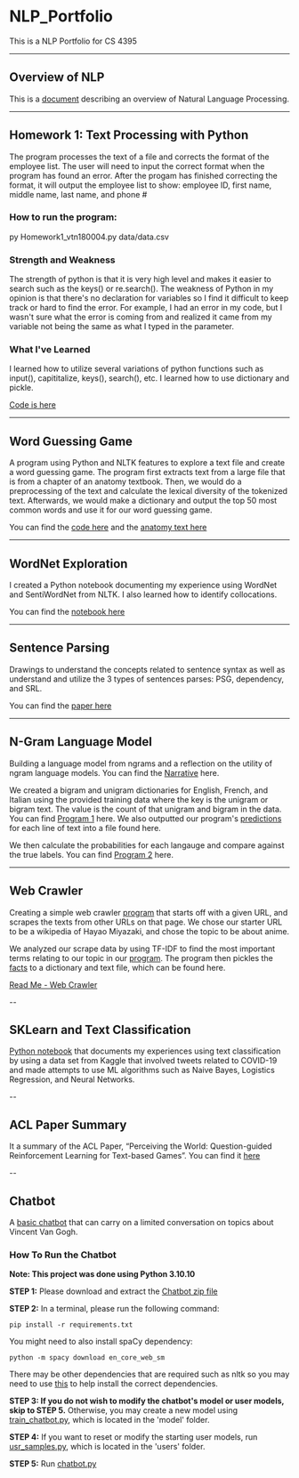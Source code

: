 # NLP_Portfolio
This is a NLP Portfolio for CS 4395

---
## Overview of NLP
This is a [document](https://github.com/vickynguyen3/NLP_Portfolio/blob/main/OverviewOfNLP.pdf) describing an overview of Natural Language Processing.

---
## Homework 1: Text Processing with Python
The program processes the text of a file and corrects the format of the employee list. The user will need to input the correct format when
the program has found an error. After the progam has finished correcting the format, it will output the employee list to show: employee ID, first name, middle name, last name, and phone #

### How to run the program:
py Homework1_vtn180004.py data/data.csv

### Strength and Weakness
The strength of python is that
it is very high level and makes it easier to search such as the keys() or re.search(). The weakness of Python in my opinion is that there's no declaration for variables so I find it difficult to keep track or hard to find the error. For example, I had an error in my code, but I wasn't sure what the error is coming from and realized it came from my variable not being the same as what I typed in the parameter.

### What I've Learned 
I learned how to utilize several variations of python functions such as
input(), capititalize, keys(), search(), etc. I learned how to use
dictionary and pickle.

[Code is here](https://github.com/vickynguyen3/NLP_Portfolio/blob/main/Homework1/Homework1_vtn180004.py)

---
## Word Guessing Game
A program using Python and NLTK features to explore a text file and create a word guessing game. The program first extracts text from a large file that is from a chapter of an anatomy textbook. Then, we would do a preprocessing of the text and calculate the lexical diversity of the tokenized text. Afterwards, we would make a dictionary and output the top 50 most common words and use it for our word guessing game. 

You can find the [code here](https://github.com/vickynguyen3/NLP_Portfolio/blob/main/WordGuessingGame/WordGuess_vtn180004.py) and the [anatomy text here](https://github.com/vickynguyen3/NLP_Portfolio/blob/main/WordGuessingGame/anat.txt)

---
## WordNet Exploration
I created a Python notebook documenting my experience using WordNet and SentiWordNet from NLTK. I also learned how to identify collocations.

You can find the [notebook here](https://github.com/vickynguyen3/NLP_Portfolio/blob/main/WordNet-vtn180004.ipynb)

---
## Sentence Parsing
Drawings to understand the concepts related to sentence syntax as well as understand and utilize the 3 types of sentences parses: PSG, dependency, and SRL. 

You can find the [paper here](https://github.com/vickynguyen3/NLP_Portfolio/blob/main/parsingsentences-vtn180004.pdf)

---
## N-Gram Language Model
Building a language model from ngrams and a reflection on the utility of ngram language models. You can find the [Narrative](https://github.com/vickynguyen3/NLP_Portfolio/blob/main/N-grams/N-GramsNarrative.pdf) here.

We created a bigram and unigram dictionaries for English, French, and Italian using the provided training data where the key is the unigram or bigram text. The value is the count of that unigram and bigram in the data. You can find [Program 1](https://github.com/vickynguyen3/NLP_Portfolio/blob/main/N-grams/main.py) here. We also outputted our program's [predictions](https://github.com/vickynguyen3/NLP_Portfolio/blob/main/N-grams/predictions.txt) for each line of text into a file found here.

We then calculate the probabilities for each langauge and compare against the true labels. You can find [Program 2](https://github.com/vickynguyen3/NLP_Portfolio/blob/main/N-grams/calculate.py) here.

---
## Web Crawler

Creating a simple web crawler [program](https://github.com/vickynguyen3/NLP_Portfolio/blob/main/WebCrawler/webcrawler.py) that starts off with a given URL, and scrapes the texts from other URLs on that page. We chose our starter URL to be a wikipedia of Hayao Miyazaki, and chose the topic to be about anime.

We analyzed our scrape data by using TF-IDF to find the most important terms relating to our topic in our [program](https://github.com/vickynguyen3/NLP_Portfolio/blob/main/WebCrawler/importantterms.py). The program then pickles the [facts](https://github.com/vickynguyen3/NLP_Portfolio/blob/main/WebCrawler/facts.txt) to a dictionary and text file, which can be found here.

[Read Me - Web Crawler](https://github.com/meintgl/NLP-Portfolio/blob/main/Webcrawler_mdc190005/readme.md)

--
## SKLearn and Text Classification

[Python notebook](https://github.com/vickynguyen3/NLP_Portfolio/blob/main/Sklearn/textclass-vtn180004.ipynb) that documents my experiences using text classification by using a data set from Kaggle that involved tweets related to COVID-19 and made attempts to use ML algorithms such as Naive Bayes, Logistics Regression, and Neural Networks.

--
## ACL Paper Summary
It a summary of the ACL Paper, “Perceiving the World: Question-guided Reinforcement Learning for Text-based Games”. You can find it [here](https://github.com/vickynguyen3/NLP_Portfolio/blob/main/CS4395.001ACL.pdf)

--
## Chatbot
A [basic chatbot](https://github.com/vickynguyen3/NLP_Portfolio/tree/main/Chatbot) that can carry on a limited conversation on topics about Vincent Van Gogh. 

### How To Run the Chatbot

**Note: This project was done using Python 3.10.10**


**STEP 1:** Please download and extract the [Chatbot zip file](https://github.com/vickynguyen3/NLP_Portfolio/blob/main/Chatbot.zip)

**STEP 2:** In a terminal, please run the following command:

 
``` 
pip install -r requirements.txt 
```


You might need to also install spaCy dependency:
```
python -m spacy download en_core_web_sm
```

There may be other dependencies that are required such as nltk so you may need to use [this](https://github.com/vickynguyen3/NLP_Portfolio/blob/main/Chatbot/nltk_dependency.py) to help install the correct dependencies.

**STEP 3: If you do not wish to modify the chatbot's model or user models, skip to STEP 5.** Otherwise, you may create a new model using [train_chatbot.py](https://github.com/vickynguyen3/NLP_Portfolio/blob/main/Chatbot/model/train_chatbot.py), which is located in the 'model' folder.

**STEP 4:** If you want to reset or modify the starting user models, run [usr_samples.py](https://github.com/vickynguyen3/NLP_Portfolio/blob/main/Chatbot/users/usr_samples.py), which is located in the 'users' folder.

**STEP 5:** Run [chatbot.py](https://github.com/vickynguyen3/NLP_Portfolio/blob/main/Chatbot/chatbot.py)